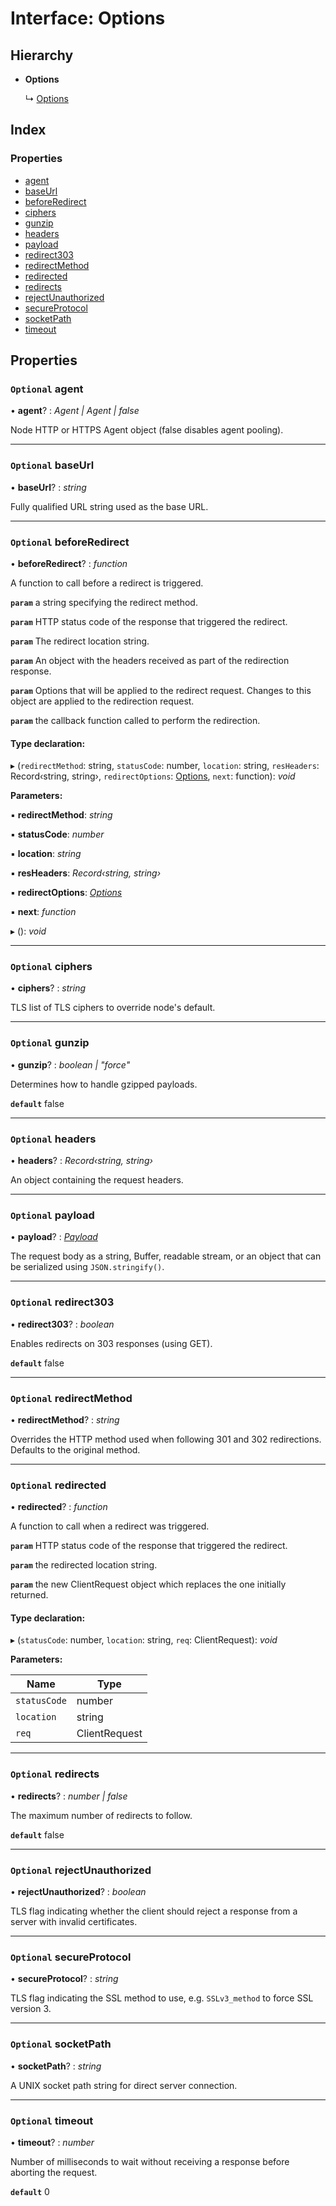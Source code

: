 
# Interface: Options

## Hierarchy

* **Options**

  ↳ [Options](client.options.md)

## Index

### Properties

* [agent](client.request.options.md#optional-agent)
* [baseUrl](client.request.options.md#optional-baseurl)
* [beforeRedirect](client.request.options.md#optional-beforeredirect)
* [ciphers](client.request.options.md#optional-ciphers)
* [gunzip](client.request.options.md#optional-gunzip)
* [headers](client.request.options.md#optional-headers)
* [payload](client.request.options.md#optional-payload)
* [redirect303](client.request.options.md#optional-redirect303)
* [redirectMethod](client.request.options.md#optional-redirectmethod)
* [redirected](client.request.options.md#optional-redirected)
* [redirects](client.request.options.md#optional-redirects)
* [rejectUnauthorized](client.request.options.md#optional-rejectunauthorized)
* [secureProtocol](client.request.options.md#optional-secureprotocol)
* [socketPath](client.request.options.md#optional-socketpath)
* [timeout](client.request.options.md#optional-timeout)

## Properties

### `Optional` agent

• **agent**? : *Agent | Agent | false*

Node HTTP or HTTPS Agent object (false disables agent pooling).

___

### `Optional` baseUrl

• **baseUrl**? : *string*

Fully qualified URL string used as the base URL.

___

### `Optional` beforeRedirect

• **beforeRedirect**? : *function*

A function to call before a redirect is triggered.

**`param`** a string specifying the redirect method.

**`param`** HTTP status code of the response that triggered the redirect.

**`param`** The redirect location string.

**`param`** An object with the headers received as part of the redirection response.

**`param`** Options that will be applied to the redirect request. Changes to this object are applied to the redirection request.

**`param`** the callback function called to perform the redirection.

#### Type declaration:

▸ (`redirectMethod`: string, `statusCode`: number, `location`: string, `resHeaders`: Record‹string, string›, `redirectOptions`: [Options](client.request.options.md), `next`: function): *void*

**Parameters:**

▪ **redirectMethod**: *string*

▪ **statusCode**: *number*

▪ **location**: *string*

▪ **resHeaders**: *Record‹string, string›*

▪ **redirectOptions**: *[Options](client.request.options.md)*

▪ **next**: *function*

▸ (): *void*

___

### `Optional` ciphers

• **ciphers**? : *string*

TLS list of TLS ciphers to override node's default.

___

### `Optional` gunzip

• **gunzip**? : *boolean | "force"*

Determines how to handle gzipped payloads.

**`default`** false

___

### `Optional` headers

• **headers**? : *Record‹string, string›*

An object containing the request headers.

___

### `Optional` payload

• **payload**? : *[Payload](../modules/client.request.md#payload)*

The request body as a string, Buffer, readable stream, or an object that can be serialized using `JSON.stringify()`.

___

### `Optional` redirect303

• **redirect303**? : *boolean*

Enables redirects on 303 responses (using GET).

**`default`** false

___

### `Optional` redirectMethod

• **redirectMethod**? : *string*

Overrides the HTTP method used when following 301 and 302 redirections. Defaults to the original method.

___

### `Optional` redirected

• **redirected**? : *function*

A function to call when a redirect was triggered.

**`param`** HTTP status code of the response that triggered the redirect.

**`param`** the redirected location string.

**`param`** the new ClientRequest object which replaces the one initially returned.

#### Type declaration:

▸ (`statusCode`: number, `location`: string, `req`: ClientRequest): *void*

**Parameters:**

Name | Type |
------ | ------ |
`statusCode` | number |
`location` | string |
`req` | ClientRequest |

___

### `Optional` redirects

• **redirects**? : *number | false*

The maximum number of redirects to follow.

**`default`** false

___

### `Optional` rejectUnauthorized

• **rejectUnauthorized**? : *boolean*

TLS flag indicating whether the client should reject a response from a server with invalid certificates.

___

### `Optional` secureProtocol

• **secureProtocol**? : *string*

TLS flag indicating the SSL method to use, e.g. `SSLv3_method` to force SSL version 3.

___

### `Optional` socketPath

• **socketPath**? : *string*

A UNIX socket path string for direct server connection.

___

### `Optional` timeout

• **timeout**? : *number*

Number of milliseconds to wait without receiving a response before aborting the request.

**`default`** 0
